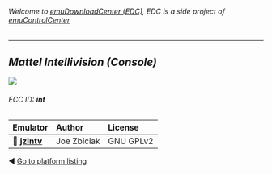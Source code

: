 ###### Welcome to [emuDownloadCenter (EDC)](https://github.com/PhoenixInteractiveNL/emuDownloadCenter/wiki/), EDC is a side project of [emuControlCenter](https://github.com/PhoenixInteractiveNL/emuControlCenter/wiki/)
***
## _Mattel Intellivision (Console)_
![](https://raw.githubusercontent.com/wiki/PhoenixInteractiveNL/emuDownloadCenter/images_platform/ecc_int_teaser.png)
###### ECC ID: **int**

| Emulator   | Author      | License     |
|:-----------|:------------|:------------|
| :file_folder: [**jzIntv**](https://github.com/PhoenixInteractiveNL/emuDownloadCenter/wiki/Emulator-jzintv#menu) | Joe Zbiciak | GNU GPLv2 |

:arrow_backward: [Go to platform listing](https://github.com/PhoenixInteractiveNL/emuDownloadCenter/wiki/EDC-Platform-List)
